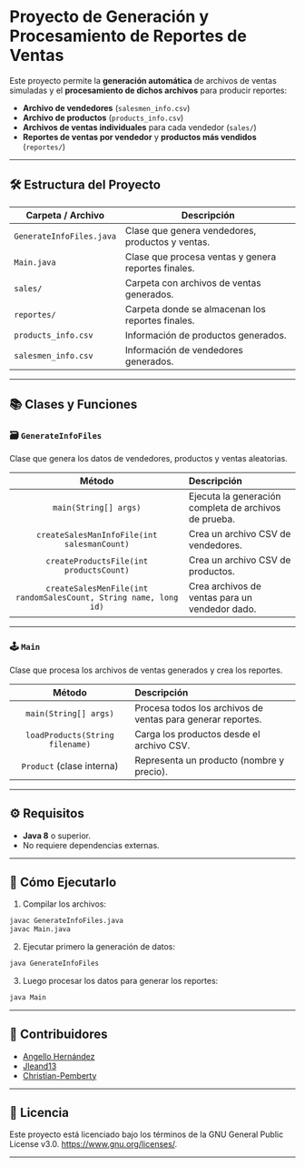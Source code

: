 # Proyecto de Generación y Procesamiento de Reportes de Ventas

Este proyecto permite la **generación automática** de archivos de ventas simuladas y el **procesamiento de dichos archivos** para producir reportes:

- **Archivo de vendedores** (`salesmen_info.csv`)
- **Archivo de productos** (`products_info.csv`)
- **Archivos de ventas individuales** para cada vendedor (`sales/`)
- **Reportes de ventas por vendedor** y **productos más vendidos** (`reportes/`)

---
## 🛠️ Estructura del Proyecto

| Carpeta / Archivo         | Descripción                                        |
|----------------------------|----------------------------------------------------|
| `GenerateInfoFiles.java`   | Clase que genera vendedores, productos y ventas.   |
| `Main.java`                | Clase que procesa ventas y genera reportes finales.|
| `sales/`                   | Carpeta con archivos de ventas generados.          |
| `reportes/`                | Carpeta donde se almacenan los reportes finales.   |
| `products_info.csv`        | Información de productos generados.                |
| `salesmen_info.csv`        | Información de vendedores generados.               |

---

## 📚 Clases y Funciones

### 🗃 `GenerateInfoFiles`
Clase que genera los datos de vendedores, productos y ventas aleatorias.

| Método | Descripción |
|:------:|:------------|
| `main(String[] args)` | Ejecuta la generación completa de archivos de prueba. |
| `createSalesManInfoFile(int salesmanCount)` | Crea un archivo CSV de vendedores. |
| `createProductsFile(int productsCount)` | Crea un archivo CSV de productos. |
| `createSalesMenFile(int randomSalesCount, String name, long id)` | Crea archivos de ventas para un vendedor dado. |

---

### 🕹 `Main`
Clase que procesa los archivos de ventas generados y crea los reportes.

| Método | Descripción |
|:------:|:------------|
| `main(String[] args)` | Procesa todos los archivos de ventas para generar reportes. |
| `loadProducts(String filename)` | Carga los productos desde el archivo CSV. |
| `Product` (clase interna) | Representa un producto (nombre y precio). |

---

## ⚙️ Requisitos

- **Java 8** o superior.
- No requiere dependencias externas.

---

## 🚀 Cómo Ejecutarlo

1. Compilar los archivos:

```bash
javac GenerateInfoFiles.java
javac Main.java
```
2. Ejecutar primero la generación de datos:

```bash
java GenerateInfoFiles
```
3. Luego procesar los datos para generar los reportes:
```bash
java Main
```
---

## 👥 Contribuidores

- [Angello Hernández](https://github.com/AngelloHernandez)
- [Jleand13](https://github.com/Jleand13)
- [Christian-Pemberty](https://github.com/Christian-Pemberty)

---

## 📄 Licencia
Este proyecto está licenciado bajo los términos de la GNU General Public License v3.0. <https://www.gnu.org/licenses/>.

---
